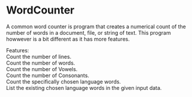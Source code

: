 # WordCounter

A common word counter is program that creates a numerical count of the number of words in a document, file, or string of text. This program howwever is a bit different as it has more features.

Features: </br>
  Count the number of lines. </br>
  Count the number of words. </br>
  Count the number of Vowels. </br>
  Count the number of Consonants. </br>
  Count the specifically chosen language words. </br>
  List the existing chosen language words in the given input data. </br>
